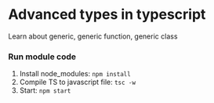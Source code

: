 # Advanced types in typescript

Learn about generic, generic function, generic class

### Run module code

1. Install node_modules: `npm install`
2. Compile TS to javascript file: `tsc -w`
3. Start: `npm start`
